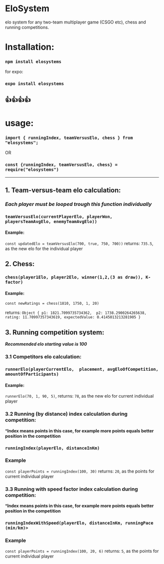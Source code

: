 # EloSystem
elo system for any two-team multiplayer game (CSGO etc), chess and running competitions.

# Installation:
### `npm install elosystems`
for expo:
### `expo install elosystems`
:+1::+1::+1::+1:
-----------------------------------------------------
# usage:

### `import { runningIndex, teamVersusElo, chess } from "elosystems";`

OR

### `const {runningIndex, teamVersusElo, chess} = require("elosystems")`

-------------------------------------------------------

## 1. Team-versus-team elo calculation:
### ***Each player must be looped trough this function individually***

### `teamVersusElo(currentPlayerElo, playerWon, playersTeamAvgElo, enemyTeamAvgElo))`

#### Example:
 `const updatedElo = teamVersusElo(700, true, 750, 700))`
returns: `735.5`, as the new elo for the individual player



## 2. Chess:
### `chess(player1Elo, player2Elo, winner(1,2,(3 as draw)), K-factor)`

#### Example:
`const newRatings = chess(1810, 1750, 1, 20)`

returns:
`Object {
		p1: 1821.7099735734362, 
		p2: 1738.2900264265638, 
 		rating: 11.70997357343619,
  	expectedValue: 0.4145013213281905
 }`
## 3. Running competition system:
***Recommended elo starting value is 100***
### 3.1 Competitors elo calculation:

### `runnerElo(playerCurrentElo,  placement, avgEloOfCompetition, amountOfParticipants)`

#### Example: 
`runnerElo(70, 1, 90, 5)`, returns: `78`, as the new elo for current individual player


 ### 3.2 Running (by distance) index calculation during competition: 
 ***Index means points in this case, for example more points equals better position in the competition**
### `runningIndex(playerElo, distanceInKm)`

### Example
`const playerPoints = runningIndex(100, 30)`
returns: `20`, as the points for current individual player

### 3.3 Running with speed factor index calculation during competition: 
 ***Index means points in this case, for example more points equals better position in the competition**
### `runningIndexWithSpeed(playerElo, distanceInKm, runningPace (min/km)>`

### Example
`const playerPoints = runningIndex(100, 20, 6)`
returns: `5`, as the points for current individual player


